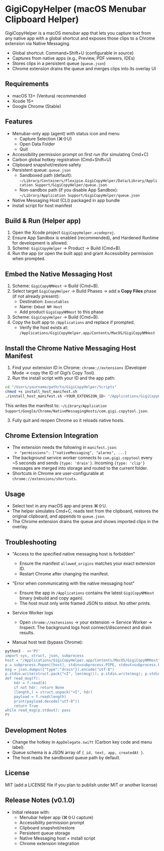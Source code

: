 # GigiCopyHelper (macOS Menubar Clipboard Helper)

GigiCopyHelper is a macOS menubar app that lets you capture text from any native app with a global shortcut and exposes those clips to a Chrome extension via Native Messaging.

- Global shortcut: Command+Shift+U (configurable in source)
- Captures from native apps (e.g., Preview, PDF viewers, IDEs)
- Stores clips in a persistent queue (`queue.json`)
- Chrome extension drains the queue and merges clips into its overlay UI

## Requirements

- macOS 13+ (Ventura) recommended
- Xcode 15+
- Google Chrome (Stable)

## Features

- Menubar-only app (agent) with status icon and menu
  - Capture Selection (⌘⇧U)
  - Open Data Folder
  - Quit
- Accessibility permission prompt on first run (for simulating Cmd+C)
- Carbon global hotkey registration (Cmd+Shift+U)
- Clipboard snapshot/restore safety
- Persistent queue: `queue.json`
  - Sandboxed path (default):
    `~/Library/Containers/Flexipie.GigiCopyHelper/Data/Library/Application Support/GigiCopyHelper/queue.json`
  - Non-sandbox path (if you disable App Sandbox):
    `~/Library/Application Support/GigiCopyHelper/queue.json`
- Native Messaging Host (CLI) packaged in app bundle
- Install script for host manifest

## Build & Run (Helper app)

1. Open the Xcode project `GigiCopyHelper.xcodeproj`.
2. Ensure App Sandbox is enabled (recommended), and Hardened Runtime for development is allowed.
3. Scheme: `GigiCopyHelper` → Product → Build (Cmd+B).
4. Run the app (or open the built app) and grant Accessibility permission when prompted.

## Embed the Native Messaging Host

1. Scheme: `GigiCopyNMHost` → Build (Cmd+B).
2. Select target `GigiCopyHelper` → Build Phases → add a **Copy Files** phase (if not already present):
   - Destination: `Executables`
   - Name: `Embed NM Host`
   - Add product `GigiCopyNMHost` to this phase
3. Scheme: `GigiCopyHelper` → Build (Cmd+B).
4. Copy the built app to `/Applications` and replace if prompted.
   - Verify the host exists at:
     `/Applications/GigiCopyHelper.app/Contents/MacOS/GigiCopyNMHost`

## Install the Chrome Native Messaging Host Manifest

1. Find your extension ID in Chrome: `chrome://extensions` (Developer Mode → copy the ID of Gigi’s Copy Tool).
2. Run the install script with your ID and the app path:

```bash
cd "/Users/yourname/path/to/GigiCopyHelper/Scripts"
chmod +x install_host_manifest.sh
./install_host_manifest.sh <YOUR_EXTENSION_ID> "/Applications/GigiCopyHelper.app"
```

This writes the manifest to:
`~/Library/Application Support/Google/Chrome/NativeMessagingHosts/com.gigi.copytool.json`.

3. Fully quit and reopen Chrome so it reloads native hosts.

## Chrome Extension Integration

- The extension needs the following in `manifest.json`:
  - `"permissions": ["nativeMessaging", "alarms", ...]`
- The background service worker connects to `com.gigi.copytool` every ~5 seconds and sends `{type: 'drain'}`. Incoming `{type: 'clip'}` messages are merged into storage and routed to the current folder.
- Shortcuts in Chrome are user-configurable at `chrome://extensions/shortcuts`.

## Usage

- Select text in any macOS app and press ⌘⇧U.
- The helper simulates Cmd+C, reads text from the clipboard, restores the original clipboard, and appends to `queue.json`.
- The Chrome extension drains the queue and shows imported clips in the overlay.

## Troubleshooting

- "Access to the specified native messaging host is forbidden"
  - Ensure the manifest `allowed_origins` matches your exact extension ID.
  - Restart Chrome after changing the manifest.

- "Error when communicating with the native messaging host"
  - Ensure the app in `/Applications` contains the latest `GigiCopyNMHost` binary (rebuild and copy again).
  - The host must only write framed JSON to stdout. No other prints.

- Service Worker logs
  - Open `chrome://extensions` → your extension → Service Worker → Inspect. The background logs host connect/disconnect and drain results.

- Manual host test (bypass Chrome):

```bash
python3 - <<'PY'
import sys, struct, json, subprocess
host = "/Applications/GigiCopyHelper.app/Contents/MacOS/GigiCopyNMHost"
p = subprocess.Popen([host], stdin=subprocess.PIPE, stdout=subprocess.PIPE)
msg = json.dumps({"type":"drain"}).encode("utf-8")
p.stdin.write(struct.pack("<I", len(msg))); p.stdin.write(msg); p.stdin.flush()
def read_msg(f):
    hdr = f.read(4)
    if not hdr: return None
    (length,) = struct.unpack("<I", hdr)
    payload = f.read(length)
    print(payload.decode("utf-8"))
    return True
while read_msg(p.stdout): pass
PY
```

## Development Notes

- Change the hotkey in `AppDelegate.swift` (Carbon key code and menu label).
- Queue schema is a JSON array of `{ id, text, app, createdAt }`.
- The host reads the sandboxed queue path by default.

## License

MIT (add a LICENSE file if you plan to publish under MIT or another license)

## Release Notes (v0.1.0)

- Initial release with:
  - Menubar helper app (⌘⇧U capture)
  - Accessibility permission prompt
  - Clipboard snapshot/restore
  - Persistent queue storage
  - Native Messaging host + install script
  - Chrome extension integration
